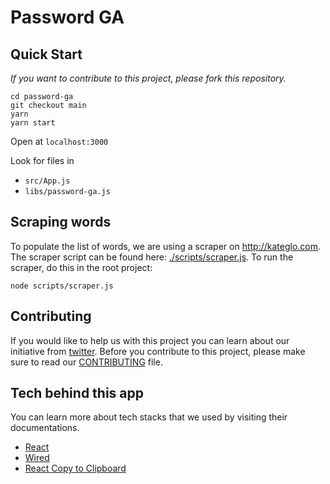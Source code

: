 # Password GA

## Quick Start

_If you want to contribute to this project, please fork this repository._

```
cd password-ga
git checkout main
yarn
yarn start
```

Open at `localhost:3000`

Look for files in

- `src/App.js`
- `libs/password-ga.js`

## Scraping words

To populate the list of words, we are using a scraper on http://kateglo.com. The scraper script can be found here: [./scripts/scraper.js](./scripts/scraper.js). To run the scraper, do this in the root project:

```shell
node scripts/scraper.js
```

## Contributing

If you would like to help us with this project you can learn about our initiative from [twitter](https://twitter.com/ans4175/status/1457313278015639553?s=20). Before you contribute to this project, please make sure to read our [CONTRIBUTING](CONTRIBUTING.md) file.

## Tech behind this app

You can learn more about tech stacks that we used by visiting their documentations.

- [React](https://reactjs.org/)
- [Wired](https://wiredjs.com/)
- [React Copy to Clipboard](https://github.com/nkbt/react-copy-to-clipboard)
